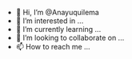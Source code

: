 - 👋 Hi, I’m @Anayuquilema
- 👀 I’m interested in ...
- 🌱 I’m currently learning ...
- 💞️ I’m looking to collaborate on ...
- 📫 How to reach me ...

<!---
Anayuquilema/Anayuquilema is a ✨ special ✨ repository because its `README.md` (this file) appears on your GitHub profile.
You can click the Preview link to take a look at your changes.
--->
